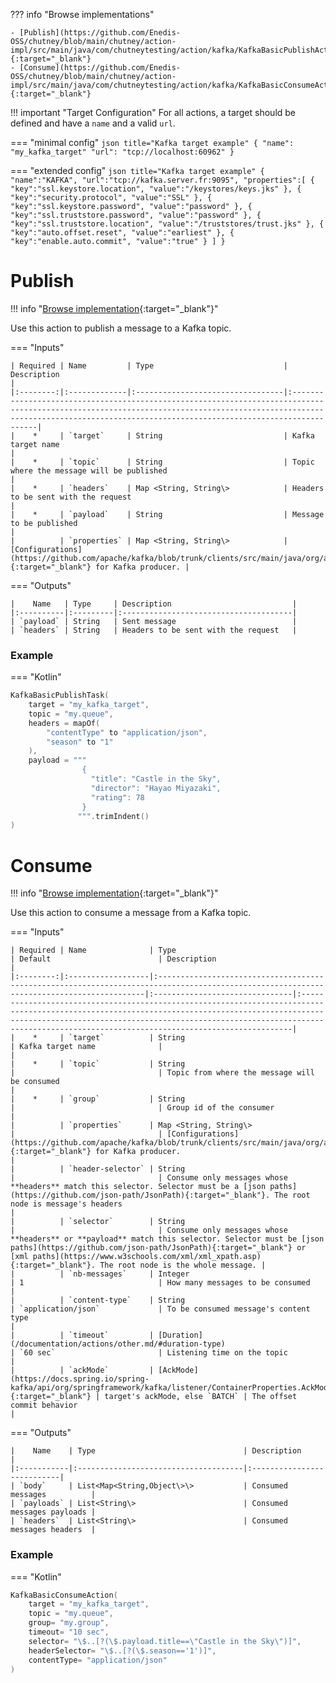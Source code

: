 <!--
  ~ SPDX-FileCopyrightText: 2017-2024 Enedis
  ~
  ~ SPDX-License-Identifier: Apache-2.0
  ~
-->

??? info "Browse implementations"

    - [Publish](https://github.com/Enedis-OSS/chutney/blob/main/chutney/action-impl/src/main/java/com/chutneytesting/action/kafka/KafkaBasicPublishAction.java){:target="_blank"}
    - [Consume](https://github.com/Enedis-OSS/chutney/blob/main/chutney/action-impl/src/main/java/com/chutneytesting/action/kafka/KafkaBasicConsumeAction.java){:target="_blank"}

!!! important "Target Configuration"
    For all actions, a target should be defined and have a `name` and a valid `url`.

=== "minimal config"
    ```json title="Kafka target example"
    {
      "name": "my_kafka_target"
      "url": "tcp://localhost:60962"
    }
    ```

=== "extended config"
    ```json title="Kafka target example"
    {
        "name":"KAFKA",
        "url":"tcp://kafka.server.fr:9095",
        "properties":[
            {
            "key":"ssl.keystore.location",
            "value":"/keystores/keys.jks"
            },
            {
            "key":"security.protocol",
            "value":"SSL"
            },
            {
            "key":"ssl.keystore.password",
            "value":"password"
            },
            {
            "key":"ssl.truststore.password",
            "value":"password"
            },
            {
            "key":"ssl.truststore.location",
            "value":"/truststores/trust.jks"
            },
            {
            "key":"auto.offset.reset",
            "value":"earliest"
            },
            {
            "key":"enable.auto.commit",
            "value":"true"
            }
        ]
    }
    ```

# Publish
!!! info "[Browse implementation](https://github.com/Enedis-OSS/chutney/blob/main/chutney/action-impl/src/main/java/com/chutneytesting/action/kafka/KafkaBasicPublishAction.java){:target="_blank"}"

Use this action to publish a message to a Kafka topic.

=== "Inputs"

    | Required | Name         | Type                             | Description                                                                                                                                                                                                                    |
    |:--------:|:-------------|:---------------------------------|:-------------------------------------------------------------------------------------------------------------------------------------------------------------------------------------------------------------------------------|
    |    *     | `target`     | String                           | Kafka target name                                                                                                                                                                                                              |
    |    *     | `topic`      | String                           | Topic where the message will be published                                                                                                                                                                                      |
    |    *     | `headers`    | Map <String, String\>            | Headers to be sent with the request                                                                                                                                                                                            |
    |    *     | `payload`    | String                           | Message to be published                                                                                                                                                                                                        |
    |          | `properties` | Map <String, String\>            | [Configurations](https://github.com/apache/kafka/blob/trunk/clients/src/main/java/org/apache/kafka/clients/producer/ProducerConfig.java#:~:text=CONFIG%20%3D%20new,TRANSACTIONAL_ID_DOC){:target="_blank"} for Kafka producer. |

=== "Outputs"

    |    Name   | Type     | Description                           |
    |:----------|:---------|:--------------------------------------|
    | `payload` | String   | Sent message                          |
    | `headers` | String   | Headers to be sent with the request   |

### Example

=== "Kotlin"
``` kotlin
KafkaBasicPublishTask(
    target = "my_kafka_target",
    topic = "my.queue",
    headers = mapOf(
        "contentType" to "application/json",
        "season" to "1"
    ),
    payload = """
                {
                  "title": "Castle in the Sky",
                  "director": "Hayao Miyazaki",
                  "rating": 78
                }
               """.trimIndent()
)
```

# Consume
!!! info "[Browse implementation](https://github.com/Enedis-OSS/chutney/blob/main/chutney/action-impl/src/main/java/com/chutneytesting/action/kafka/KafkaBasicConsumeAction.java){:target="_blank"}"

Use this action to consume a message from a Kafka topic.

=== "Inputs"

    | Required | Name              | Type                                                                                                                                     | Default                        | Description                                                                                                                                                                                                                                                                           |
    |:--------:|:------------------|:-----------------------------------------------------------------------------------------------------------------------------------------|:-------------------------------|:--------------------------------------------------------------------------------------------------------------------------------------------------------------------------------------------------------------------------------------------------------------------------------------|
    |    *     | `target`          | String                                                                                                                                   | Kafka target name              |                                                                                                                                                                                                                                                                                       |
    |    *     | `topic`           | String                                                                                                                                   |                                | Topic from where the message will be consumed                                                                                                                                                                                                                                         |
    |    *     | `group`           | String                                                                                                                                   |                                | Group id of the consumer                                                                                                                                                                                                                                                              |
    |          | `properties`      | Map <String, String\>                                                                                                                    |                                | [Configurations](https://github.com/apache/kafka/blob/trunk/clients/src/main/java/org/apache/kafka/clients/producer/ProducerConfig.java#:~:text=CONFIG%20%3D%20new,TRANSACTIONAL_ID_DOC){:target="_blank"} for Kafka producer.                                                        |
    |          | `header-selector` | String                                                                                                                                   |                                | Consume only messages whose **headers** match this selector. Selector must be a [json paths](https://github.com/json-path/JsonPath){:target="_blank"}. The root node is message's headers                                                                                             |
    |          | `selector`        | String                                                                                                                                   |                                | Consume only messages whose **headers** or **payload** match this selector. Selector must be [json paths](https://github.com/json-path/JsonPath){:target="_blank"} or [xml paths](https://www.w3schools.com/xml/xml_xpath.asp){:target="_blank"}. The root node is the whole message. |
    |          | `nb-messages`     | Integer                                                                                                                                  | 1                              | How many messages to be consumed                                                                                                                                                                                                                                                      |
    |          | `content-type`    | String                                                                                                                                   | `application/json`             | To be consumed message's content type                                                                                                                                                                                                                                                 |
    |          | `timeout`         | [Duration](/documentation/actions/other.md/#duration-type)                                                                                  | `60 sec`                       | Listening time on the topic                                                                                                                                                                                                                                                           |
    |          | `ackMode`         | [AckMode](https://docs.spring.io/spring-kafka/api/org/springframework/kafka/listener/ContainerProperties.AckMode.html){:target="_blank"} | target's ackMode, else `BATCH` | The offset commit behavior                                                                                                                                                                                                                                                            |

=== "Outputs"

    |    Name    | Type                                 | Description                |
    |:-----------|:-------------------------------------|:---------------------------|
    | `body`     | List<Map<String,Object\>\>           | Consumed messages          |
    | `payloads` | List<String\>                        | Consumed messages payloads |
    | `headers`  | List<String\>                        | Consumed messages headers  |

### Example

=== "Kotlin"
``` kotlin
KafkaBasicConsumeAction(
    target = "my_kafka_target",
    topic = "my.queue",
    group= "my.group",
    timeout= "10 sec",
    selector= "\$..[?(\$.payload.title==\"Castle in the Sky\")]",
    headerSelector= "\$..[?(\$.season=='1')]",
    contentType= "application/json"
)
```
